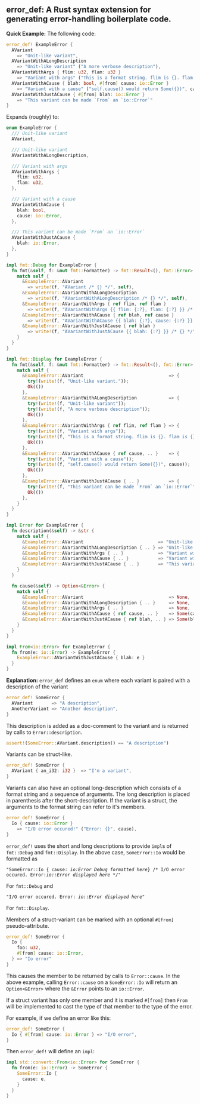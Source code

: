 
## error_def: A Rust syntax extension for generating error-handling boilerplate code.

**Quick Example:** The following code:

```rust
error_def! ExampleError {
  AVariant
    => "Unit-like variant",
  AVariantWithALongDescription
    => "Unit-like variant" ("A more verbose description"),
  AVariantWithArgs { flim: u32, flam: u32 }
    => "Variant with args" ("This is a format string. flim is {}. flam is {}.", flim, flam),
  AVariantWithACause { blah: bool, #[from] cause: io::Error }
    => "Variant with a cause" ("self.cause() would return Some({})", cause)
  AVariantWithJustACause { #[from] blah: io::Error }
    => "This variant can be made `From` an `io::Error`"
}

```

Expands (roughly) to:

```rust
enum ExampleError {
  /// Unit-like variant
  AVariant,

  /// Unit-like variant
  AVariantWithALongDescription,

  /// Variant with args
  AVariantWithArgs {
    flim: u32,
    flam: u32,
  },

  /// Variant with a cause
  AVariantWithACause {
    blah: bool,
    cause: io::Error,
  },

  /// This variant can be made `From` an `io::Error`
  AVariantWithJustACause {
    blah: io::Error,
  },
}

impl fmt::Debug for ExampleError {
  fn fmt(&self, f: &mut fmt::Formatter) -> fmt::Result<(), fmt::Error> {
    match self {
      &ExampleError::AVariant
        => write!(f, "AVariant /* {} */", self),
      &ExampleError::AVariantWithALongDescription
        => write!(f, "AVariantWithALongDescription /* {} */", self),
      &ExampleError::AVariantWithArgs { ref flim, ref flam }
        => write!(f, "AVariantWithArgs {{ flim: {:?}, flam: {:?} }} /* {} */", flim, flim, self),
      &ExampleError::AVariantWithACause { ref blah, ref cause }
        => write!(f, "AVariantWithACause {{ blah: {:?}, cause: {:?} }} /* {} */", blah, cause, self),
      &ExampleError::AVariantWithJustACause { ref blah }
        => write!(f, "AVariantWithJustACause {{ blah: {:?} }} /* {} */", blah, self),
    }
  }
}

impl fmt::Display for ExampleError {
  fn fmt(&self, f: &mut fmt::Formatter) -> fmt::Result<(), fmt::Error> {
    match self {
      &ExampleError::AVariant                                => {
        try!(write!(f, "Unit-like variant."));
        Ok(())
      },
      &ExampleError::AVariantWithALongDescription            => {
        try!(write!(f, "Unit-like variant"));
        try!(write!(f, "A more verbose description"));
        Ok(())
      },
      &ExampleError::AVariantWithArgs { ref flim, ref flam } => {
        try!(write!(f, "Variant with args"));
        try!(write!(f, "This is a format string. flim is {}. flam is {}.", flim, flam));
        Ok(())
      },
      &ExampleError::AVariantWithACause { ref cause, .. }    => {
        try!(write!(f, "Variant with a cause"));
        try!(write!(f, "self.cause() would return Some({})", cause));
        Ok(())
      },
      &ExampleError::AVariantWithJustACause { .. }           => {
        try!(write!(f, "This variant can be made `From` an `io::Error`"));
        Ok(())
      },
    }
  }
}

impl Error for ExampleError {
  fn description(&self) -> &str {
    match self {
      &ExampleError::AVariant                            => "Unit-like variant",
      &ExampleError::AVariantWithALongDescription { .. } => "Unit-like variant",
      &ExampleError::AVariantWithArgs { .. }             => "Variant with args",
      &ExampleError::AVariantWithACause { .. }           => "Variant with a cause",
      &ExampleError::AVariantWithJustACause { .. }       => "This variant can be made `From` an `io::Error`",
    }
  }

  fn cause(&self) -> Option<&Error> {
    match self {
      &ExampleError::AVariant                                => None,
      &ExampleError::AVariantWithALongDescription { .. }     => None,
      &ExampleError::AVariantWithArgs { .. }                 => None,
      &ExampleError::AVariantWithACause { ref cause, .. }    => Some(cause as &Error),
      &ExampleError::AVariantWithJustACause { ref blah, .. } => Some(blah as &Error),
    }
  }
}

impl From<io::Error> for ExampleError {
  fn from(e: io::Error) -> ExampleError {
    ExampleError::AVariantWithJustACause { blah: e }
  }
}

```

**Explanation:** `error_def` defines an `enum` where each variant is paired
with a description of the variant

```rust
error_def! SomeError {
  AVariant       => "A description",
  AnotherVariant => "Another description",
}
```

This description is added as a doc-comment to the variant and is returned by
calls to `Error::description`.

```rust
assert!(SomeError::AVariant.description() == "A description")
```

Variants can be struct-like.

```rust
error_def! SomeError {
  AVariant { an_i32: i32 }  => "I'm a variant",
}
```

Variants can also have an optional long-description which consists of a format
string and a sequence of arguments. The long description is placed in
parenthesis after the short-description. If the variant is a struct, the
arguments to the format string can refer to it's members.

```rust
error_def! SomeError {
  Io { cause: io::Error }
    => "I/O error occured!" ("Error: {}", cause),
}
```

`error_def!` uses the short and long descriptions to provide `impl`s of
`fmt::Debug` and `fmt::Display`. In the above case, `SomeError::Io` would be
formatted as

`"SomeError::Io { cause: `*`io:Error Debug formatted here`*` } /* I/O error occured. Error: `*`io::Error displayed here`*` */"`

For `fmt::Debug` and

`"I/O error occured. Error: `*`io::Error displayed here`*`"`

For `fmt::Display`.

Members of a struct-variant can be marked with an optional `#[from]` pseudo-attribute.

```rust
error_def! SomeError {
  Io {
    foo: u32,
    #[from] cause: io::Error,
  } => "Io error"
}
```

This causes the member to be returned by calls to `Error::cause`. In the above
example, calling `Error::cause` on a `SomeError::Io` will return an
`Option<&Error>` where the `&Error` points to an `io::Error`.

If a struct variant has only one member and it is marked `#[from]` then `From`
will be implemented to cast the type of that member to the type of the error.

For example, if we define an error like this:

```rust 
error_def! SomeError {
  Io { #[from] cause: io::Error } => "I/O error",
}
```

Then `error_def!` will define an `impl`:

```rust
impl std::convert::From<io::Error> for SomeError {
  fn from(e: io::Error) -> SomeError {
    SomeError::Io {
      cause: e,
    }
  }
}
```


